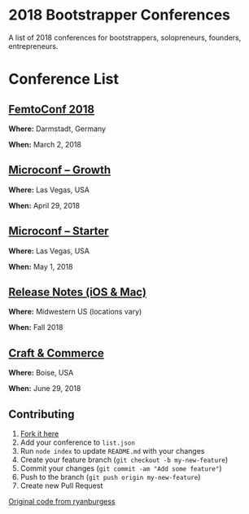 # 2018 Bootstrapper Conferences
A list of 2018 conferences for bootstrappers, solopreneurs, founders, entrepreneurs.

# Conference List

## [FemtoConf 2018](https://www.femtoconf.com/2018/)
**Where:** Darmstadt, Germany

**When:** March 2, 2018
    
## [Microconf – Growth](http://www.microconf.com/growth/)
**Where:** Las Vegas, USA

**When:** April 29, 2018
    
## [Microconf – Starter](http://www.microconf.com/starter/)
**Where:** Las Vegas, USA

**When:** May 1, 2018
    
## [Release Notes (iOS & Mac)](https://releasenotes.tv/conference/)
**Where:** Midwestern US (locations vary)

**When:** Fall 2018
    
## [Craft & Commerce](https://convertkit.com/conference/)
**Where:** Boise, USA

**When:** June 29, 2018
    
## Contributing
1. [Fork it here](https://github.com/mijustin/2018-conferences)
2. Add your conference to `list.json`
3. Run `node index` to update `README.md` with your changes
4. Create your feature branch (`git checkout -b my-new-feature`)
5. Commit your changes (`git commit -am "Add some feature"`)
6. Push to the branch (`git push origin my-new-feature`)
7. Create new Pull Request

[Original code from ryanburgess](https://github.com/ryanburgess/2017-conferences)
